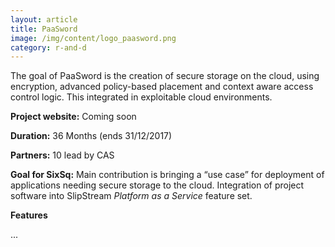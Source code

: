 ```yaml
---
layout: article
title: PaaSword 
image: /img/content/logo_paasword.png
category: r-and-d
---
```


The goal of PaaSword is the creation of secure storage on the cloud, using encryption, advanced policy-based placement and context aware access control logic. This integrated in exploitable cloud environments.

**Project website:** Coming soon

**Duration:** 36 Months (ends 31/12/2017) 

**Partners:** 10 lead by CAS 

**Goal for SixSq:** Main contribution is bringing a “use case” for deployment of applications needing secure storage to the cloud.  Integration of project software into SlipStream *Platform as a Service* feature set. 

**Features** 

...